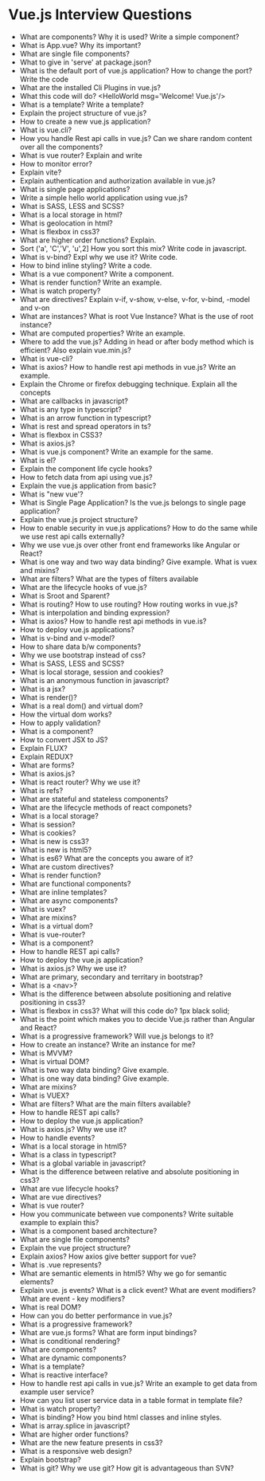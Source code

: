 # Vue.js Interview Questions

- What are components? Why it is used? Write a simple component?
- What is App.vue? Why its important?
- What are single file components?
- What to give in 'serve' at package.json?
- What is the default port of vue.js application? How to change the port? Write the code
- What are the installed Cli Plugins in vue.js?
- What this code will do? <HelloWorld msg=\'Welcome! Vue.js\'/>
- What is a template? Write a template?
- Explain the project structure of vue.js?
- How to create a new vue.js application?
- What is vue.cli?
- How you handle Rest api calls in vue.js? Can we share random content over all the components?
- What is vue router? Explain and write
- How to monitor error?
- Explain vite?
- Explain authentication and authorization available in vue.js?
- What is single page applications?
- Write a simple hello world application using vue.js?
- What is SASS, LESS and SCSS?
- What is a local storage in html?
- What is geolocation in html?
- What is flexbox in css3?
- What are higher order functions? Explain.
- Sort ('a', 'C','V', 'u',2] How you sort this mix? Write code in javascript.
- What is v-bind? Expl why we use it? Write code.
- How to bind inline styling? Write a code.
- What is a vue component? Write a component.
- What is render function? Write an example.
- What is watch property?
- What are directives? Explain v-if, v-show, v-else, v-for, v-bind, -model and v-on
- What are instances? What is root Vue Instance? What is the use of root instance?
- What are computed properties? Write an example.
- Where to add the vue.js? Adding in head or after body method which is efficient? Also explain vue.min.js?
- What is vue-cli?
- What is axios? How to handle rest api methods in vue.js? Write an example.
- Explain the Chrome or firefox debugging technique. Explain all the concepts
- What are callbacks in javascript?
- What is any type in typescript?
- What is an arrow function in typescript?
- What is rest and spread operators in ts?
- What is flexbox in CSS3?
- What is axios.js?
- What is vue.js component? Write an example for the same.
- What is el?
- Explain the component life cycle hooks?
- How to fetch data from api using vue.js?
- Explain the vue.js application from basic?
- What is "new vue'?
- What is Single Page Application? Is the vue.js belongs to single page application?
- Explain the vue.js project structure?
- How to enable security in vue.js applications? How to do the same while we use rest api calls externally?
- Why we use vue.js over other front end frameworks like Angular or React?
- What is one way and two way data binding? Give example. What is vuex and mixins?
- What are filters? What are the types of filters available
- What are the lifecycle hooks of vue.js?
- What is Sroot and Sparent?
- What is routing? How to use routing? How routing works in vue.js?
- What is interpolation and binding expression?
- What is axios? How to handle rest api methods in vue.is?
- How to deploy vue.js applications?
- What is v-bind and v-model?
- How to share data b/w components?
- Why we use bootstrap instead of css?
- What is SASS, LESS and SCSS?
- What is local storage, session and cookies?
- What is an anonymous function in javascript?
- What is a jsx?
- What is render()?
- What is a real dom() and virtual dom?
- How the virtual dom works?
- How to apply validation?
- What is a component?
- How to convert JSX to JS?
- Explain FLUX?
- Explain REDUX?
- What are forms?
- What is axios.js?
- What is react router? Why we use it?
- What is refs?
- What are stateful and stateless components?
- What are the lifecycle methods of react componets?
- What is a local storage?
- What is session?
- What is cookies?
- What is new is css3?
- What is new is html5?
- What is es6? What are the concepts you aware of it?
- What are custom directives?
- What is render function?
- What are functional components?
- What are inline templates?
- What are async components?
- What is vuex?
- What are mixins?
- What is a virtual dom?
- What is vue-router?
- What is a component?
- How to handle REST api calls?
- How to deploy the vue.js application?
- What is axios.js? Why we use it?
- What are primary, secondary and territary in bootstrap?
- What is a \<nav\>?
- What is the difference between absolute positioning and relative positioning in css3?
- What is flexbox in css3? What will this code do? 1px black solid;
- What is the point which makes you to decide Vue.js rather than Angular and React?
- What is a progressive framework? Will vue.js belongs to it?
- How to create an instance? Write an instance for me?
- What is MVVM?
- What is virtual DOM?
- What is two way data binding? Give example.
- What is one way data binding? Give example.
- What are mixins?
- What is VUEX?
- What are filters? What are the main filters available?
- How to handle REST api calls?
- How to deploy the vue.js application?
- What is axios.js? Why we use it?
- How to handle events?
- What is a local storage in html5?
- What is a class in typescript?
- What is a global variable in javascript?
- What is the difference between relative and absolute positioning in css3?
- What are vue lifecycle hooks?
- What are vue directives?
- What is vue router?
- How you communicate between vue components? Write suitable example to explain this?
- What is a component based architecture?
- What are single file components?
- Explain the vue project structure?
- Explain axios? How axios give better support for vue?
- What is .vue represents?
- What are semantic elements in html5? Why we go for semantic elements?
- Explain vue. js events? What is a click event? What are event modifiers? What are event - key modifiers?
- What is real DOM?
- How can you do better performance in vue.js?
- What is a progressive framework?
- What are vue.js forms? What are form input bindings?
- What is conditional rendering?
- What are components?
- What are dynamic components?
- What is a template?
- What is reactive interface?
- How to handle rest api calls in vue.js? Write an example to get data from example user service?
- How can you list user service data in a table format in template file?
- What is watch property?
- What is binding? How you bind html classes and inline styles.
- What is array.splice in javascript?
- What are higher order functions?
- What are the new feature presents in css3?
- What is a responsive web design?
- Explain bootstrap?
- What is git? Why we use git? How git is advantageous than SVN?
